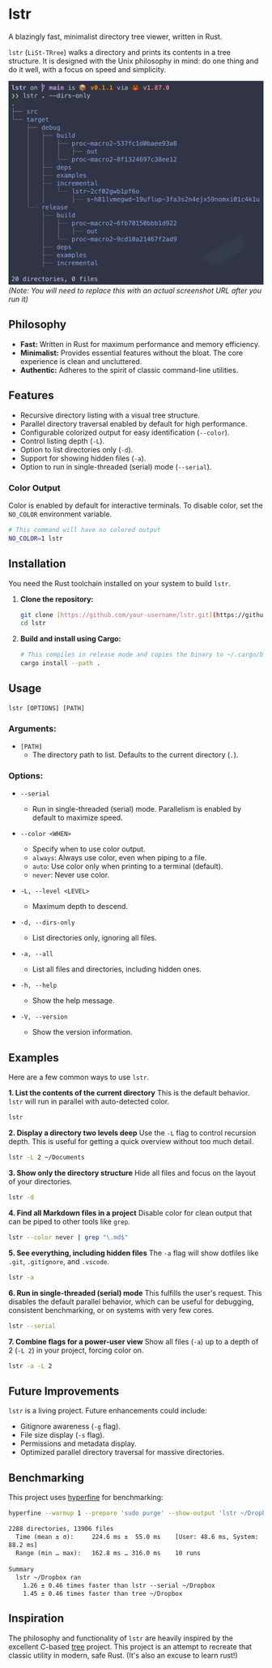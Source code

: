 # lstr

A blazingly fast, minimalist directory tree viewer, written in Rust.

`lstr` (`LiSt-TRree`) walks a directory and prints its contents in a tree structure. It is designed with the Unix philosophy in mind: do one thing and do it well, with a focus on speed and simplicity.

![lstr screenshot](screenshot.png) 
*(Note: You will need to replace this with an actual screenshot URL after you run it)*

## Philosophy

-   **Fast:** Written in Rust for maximum performance and memory efficiency.
-   **Minimalist:** Provides essential features without the bloat. The core experience is clean and uncluttered.
-   **Authentic:** Adheres to the spirit of classic command-line utilities.

## Features

-   Recursive directory listing with a visual tree structure.
-   Parallel directory traversal enabled by default for high performance.
-   Configurable colorized output for easy identification (`--color`).
-   Control listing depth (`-L`).
-   Option to list directories only (`-d`).
-   Support for showing hidden files (`-a`).
-   Option to run in single-threaded (serial) mode (`--serial`).

### Color Output

Color is enabled by default for interactive terminals. To disable color, set the `NO_COLOR` environment variable.

```bash
# This command will have no colored output
NO_COLOR=1 lstr
```

## Installation

You need the Rust toolchain installed on your system to build `lstr`.

1.  **Clone the repository:**
    ```bash
    git clone [https://github.com/your-username/lstr.git](https://github.com/your-username/lstr.git)
    cd lstr
    ```

2.  **Build and install using Cargo:**
    ```bash
    # This compiles in release mode and copies the binary to ~/.cargo/bin
    cargo install --path .
    ```

## Usage

```
lstr [OPTIONS] [PATH]
```

### **Arguments:**

-   `[PATH]`
    -   The directory path to list. Defaults to the current directory (`.`).

### **Options:**

-   `--serial`
    -   Run in single-threaded (serial) mode. Parallelism is enabled by default to maximize speed.

-   `--color <WHEN>`
    -   Specify when to use color output.
    -   `always`: Always use color, even when piping to a file.
    -   `auto`: Use color only when printing to a terminal (default).
    -   `never`: Never use color.

-   `-L, --level <LEVEL>`
    -   Maximum depth to descend.

-   `-d, --dirs-only`
    -   List directories only, ignoring all files.

-   `-a, --all`
    -   List all files and directories, including hidden ones.

-   `-h, --help`
    -   Show the help message.

-   `-V, --version`
    -   Show the version information.

## Examples

Here are a few common ways to use `lstr`.

**1. List the contents of the current directory**
This is the default behavior. `lstr` will run in parallel with auto-detected color.

```bash
lstr
```

**2. Display a directory two levels deep**
Use the `-L` flag to control recursion depth. This is useful for getting a quick overview without too much detail.

```bash
lstr -L 2 ~/Documents
```

**3. Show only the directory structure**
Hide all files and focus on the layout of your directories.

```bash
lstr -d
```

**4. Find all Markdown files in a project**
Disable color for clean output that can be piped to other tools like `grep`.

```bash
lstr --color never | grep "\.md$"
```

**5. See everything, including hidden files**
The `-a` flag will show dotfiles like `.git`, `.gitignore`, and `.vscode`.

```bash
lstr -a
```

**6. Run in single-threaded (serial) mode**
This fulfills the user's request. This disables the default parallel behavior, which can be useful for debugging, consistent benchmarking, or on systems with very few cores.

```bash
lstr --serial
```

**7. Combine flags for a power-user view**
Show all files (`-a`) up to a depth of 2 (`-L 2`) in your project, forcing color on.

```bash
lstr -a -L 2
```

## Future Improvements

`lstr` is a living project. Future enhancements could include:
-   Gitignore awareness (`-g` flag).
-   File size display (`-s` flag).
-   Permissions and metadata display.
-   Optimized parallel directory traversal for massive directories.

## Benchmarking

This project uses [hyperfine](https://github.com/sharkdp/hyperfine) for benchmarking:
```bash
hyperfine --warmup 1 --prepare 'sudo purge' --show-output 'lstr ~/Dropbox' 'lstr --serial ~/Dropbox' 'tree ~/Dropbox'
```
```
2288 directories, 13906 files
  Time (mean ± σ):     224.6 ms ±  55.0 ms    [User: 48.6 ms, System: 88.2 ms]
  Range (min … max):   162.8 ms … 316.0 ms    10 runs

Summary
  lstr ~/Dropbox ran
    1.26 ± 0.46 times faster than lstr --serial ~/Dropbox
    1.45 ± 0.46 times faster than tree ~/Dropbox
```

## Inspiration

The philosophy and functionality of `lstr` are heavily inspired by the excellent C-based [tree](https://github.com/Old-Man-Programmer/tree) project. This project is an attempt to recreate that classic utility in modern, safe Rust. (It's also an excuse to learn rust!)
